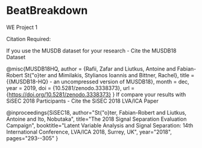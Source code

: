 # BeatBreakdown
WE Project 1

Citation Required: 

If you use the MUSDB dataset for your research - Cite the MUSDB18 Dataset

@misc{MUSDB18HQ,
  author       = {Rafii, Zafar and
                  Liutkus, Antoine and
                  Fabian-Robert St{\"o}ter and
                  Mimilakis, Stylianos Ioannis and
                  Bittner, Rachel},
  title        = {{MUSDB18-HQ} - an uncompressed version of MUSDB18},
  month        = dec,
  year         = 2019,
  doi          = {10.5281/zenodo.3338373},
  url          = {https://doi.org/10.5281/zenodo.3338373}
}
If compare your results with SiSEC 2018 Participants - Cite the SiSEC 2018 LVA/ICA Paper

@inproceedings{SiSEC18,
  author="St{\"o}ter, Fabian-Robert and Liutkus, Antoine and Ito, Nobutaka",
  title="The 2018 Signal Separation Evaluation Campaign",
  booktitle="Latent Variable Analysis and Signal Separation:
  14th International Conference, LVA/ICA 2018, Surrey, UK",
  year="2018",
  pages="293--305"
}
